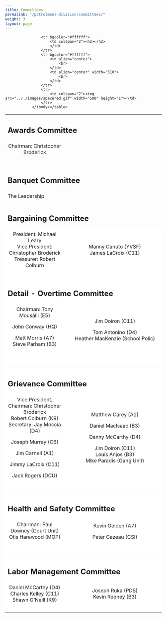 ```yaml
---
title: Committees
permalink: "/patrolmens-division/committees/"
weight: 3
layout: page
---
```


<table border="0" width="100%" height="100%" cellpadding="0" cellspacing="0">
					<tbody>
					<tr>
						<td colspan="2"><h2>Awards Committee</h2>
						</td>
					</tr>
					<tr>
						<td align="center">Chairman: Christopher Broderick<br>
							<br>
						</td>
						<td align="center" width="310">
						</td>
					</tr>
					<tr>
						<td colspan="2"><img src=".././images/spacered.gif" width="500" height="1"></td>
					</tr>
					<tr>
						<td colspan="2"><h2>Banquet Committee</h2>
						</td>
					</tr>
					<tr>
						<td colspan="2">The Leadership</td>
					</tr>
					<tr>
						<td colspan="2">
							<img src=".././images/spacered.gif" width="500" height="1"></td>
					</tr>
					<tr>
						<td colspan="2"><h2>Bargaining Committee</h2>
						</td>
					</tr>
					<tr bgcolor="#ffffff">
						<td align="center">President: Michael Leary<br>
							Vice President: Christopher Broderick<br>
							Treasurer: Robert Colburn<br>
							<br>
						</td>
						<td align="center" width="310">Manny Canuto (YVSF)<br>
							James LaCroix (C11)<br>
							<br>
						</td>
					</tr>
					<tr bgcolor="#ffffff">
						<td colspan="2"><img src=".././images/spacered.gif" width="500" height="1"></td>
					</tr>
					<tr bgcolor="#ffffff">
						<td colspan="2"><h2>Detail - Overtime Committee</h2>
						</td>
					</tr>
					<tr bgcolor="#ffffff">
						<td align="center">Chairman: Tony Mousalli (E5)<br>

John Conway (HQ) <br>

Matt Morris (A7)<br>
							Steve Parham (B3)<br>													
							<br>
						</td>
						<td align="center" width="310">Jim Doiron (C11)<br>

Tom Antonino (D4)<br>
														Heather MacKenzie (School Polic)<br>
							<br>
						</td>
					</tr>
					<tr>
						<td colspan="2"><img src=".././images/spacered.gif" width="500" height="1"></td>
					</tr>
					<tr bgcolor="#ffffff">
						<td colspan="2"><h2>Grievance Committee</h2>
						</td>
					</tr>
					<tr bgcolor="#ffffff">
						<td align="center">Vice President, Chairman: Christopher Broderick<br>
							Robert Colburn (K9)<br>
							Secretary: Jay Moccia (D4)<br>

Joseph Murray (C6)<br>

Jim Carnell (A1)<br>

Jimmy LaCroix (C11)<br>

Jack Rogers (DCU)<br>
							<br>
						</td>
						<td align="center" width="310">Matthew Carey (A1)<br>

Daniel MacIsaac (B3)<br>

Danny McCarthy (D4)<br>

Jim Doiron (C11)<br>
							Louis Anjos (B3)<br>
														Mike Paradis (Gang Unit)<br>
							<br>
						</td>
					</tr>
					<tr>
						<td colspan="2"><img src=".././images/spacered.gif" width="500" height="1"></td>
					</tr>
					<tr bgcolor="#ffffff">
						<td colspan="2"><h2>Health and Safety Committee</h2>
						</td>
					</tr>
					<tr bgcolor="#ffffff">
						<td align="center">Chairman: Paul Downey (Court Unit)<br>
							Otis Harewood (MOP)<br>							
							<br>
						</td>
						<td align="center" width="310">
							Kevin Golden (A7)<br>

Peter Cazeau (CSI)<br>
							<br>
						</td>
					</tr>
					<tr>
						<td colspan="2"><img src=".././images/spacered.gif" width="500" height="1"></td>
					</tr>
					<tr bgcolor="#ffffff">
						<td colspan="2"><h2>Labor Management Committee</h2>
						</td>
					</tr>
					<tr bgcolor="#ffffff">
						<td align="center">Daniel McCarthy (D4)<br>
							Charles Kelley (C11)<br>
							Shawn O’Neill (K9)<br>
							<br>
						</td>
						<td align="center" width="310">
							Joseph Ruka (PDS)<br>
							Kevin Rooney (B3)<br>
							<br>
						</td>
					</tr>
					<tr>
						<td colspan="2"><img src=".././images/spacered.gif" width="500" height="1"></td>
					</tr>

					<tr bgcolor="#ffffff">
						<td colspan="2"><h2></h2>
						</td>
					</tr>
					<tr bgcolor="#ffffff">
						<td align="center">
							<br>
						</td>
						<td align="center" width="310">
							<br>
						</td>
					</tr>
					<tr>
						<td colspan="2"><img src=".././images/spacered.gif" width="500" height="1"></td>
					</tr>
				</tbody></table>
